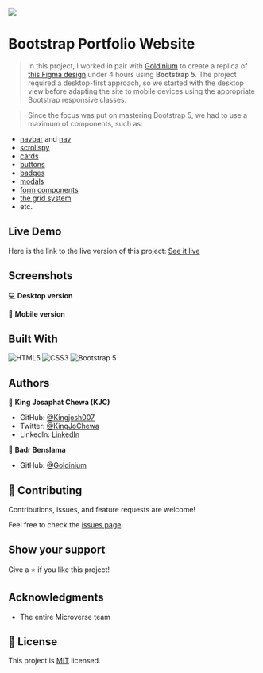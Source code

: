 ![](https://img.shields.io/badge/Microverse-blueviolet)

# Bootstrap Portfolio Website

> In this project, I worked in pair with [Goldinium](https://github.com/Goldinium) to create a replica of [this Figma design](https://www.figma.com/file/l7SqJ3ZfkAKih9sFxvWSR4/Microverse-Student-Project-1?node-id=1%3A1471) under 4 hours using **Bootstrap 5**.
The project required a desktop-first approach, so we started with the desktop view before adapting the site to mobile devices using the appropriate Bootstrap responsive classes.

> Since the focus was put on mastering Bootstrap 5, we had to use a maximum of components, such as: 

- [navbar](https://getbootstrap.com/docs/5.0/components/navbar/) and [nav](https://getbootstrap.com/docs/5.0/components/navs-tabs/)
- [scrollspy](https://getbootstrap.com/docs/5.0/components/scrollspy/)
- [cards](https://getbootstrap.com/docs/5.0/components/card/)
- [buttons](https://getbootstrap.com/docs/5.0/components/buttons/)
- [badges](https://getbootstrap.com/docs/5.0/components/badge/)
- [modals](https://getbootstrap.com/docs/5.0/components/modal/)
- [form components](https://getbootstrap.com/docs/5.0/forms/overview/)
- [the grid system](https://getbootstrap.com/docs/5.0/layout/grid/)
- etc.


## Live Demo

Here is the link to the live version of this project: [See it live](https://kingjosh007.github.io/bootstrap-portfolio/) 


## Screenshots

💻 **Desktop version**



📱 **Mobile version** 




## Built With

![HTML5](https://img.shields.io/badge/html5-%23E34F26.svg?style=for-the-badge&logo=html5&logoColor=white)  ![CSS3](https://img.shields.io/badge/css3-%231572B6.svg?style=for-the-badge&logo=css3&logoColor=white)  ![Bootstrap 5](https://img.shields.io/badge/bootstrap-%23563D7C.svg?style=for-the-badge&logo=bootstrap&logoColor=white)


## Authors

👤 **King Josaphat Chewa (KJC)**

- GitHub: [@Kingjosh007](https://github.com/Kingjosh007)
- Twitter: [@KingJoChewa](https://twitter.com/KingJoChewa)
- LinkedIn: [LinkedIn](https://www.linkedin.com/in/king-josaphat-chewa-aa154011b/)

👤 **Badr Benslama**

- GitHub: [@Goldinium](https://github.com/Goldinium)


## 🤝 Contributing

Contributions, issues, and feature requests are welcome!

Feel free to check the [issues page](../../issues/).

## Show your support

Give a ⭐️ if you like this project!

## Acknowledgments

- The entire Microverse team

## 📝 License

This project is [MIT](./MIT.md) licensed.
